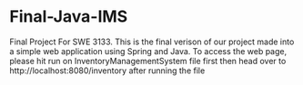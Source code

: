 # Final-Java-IMS
Final Project For SWE 3133.
This is the final verison of our project made into a simple web application using Spring and Java. 
To access the web page, please hit run on InventoryManagementSystem file first then head over to http://localhost:8080/inventory after running the file

